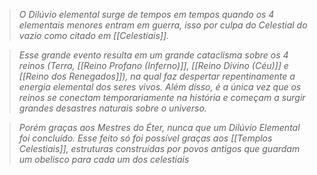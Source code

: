 > *O Dilúvio elemental surge de tempos em tempos quando os 4 elementais menores entram em guerra, isso por culpa do Celestial do vazio como citado em [[Celestiais]].*

> *Esse grande evento resulta em um grande cataclisma sobre os 4 reinos (Terra, [[Reino Profano (Inferno)]], [[Reino Divino (Céu)]] e [[Reino dos Renegados]]), na qual faz despertar repentinamente a energia elemental dos seres vivos. Além disso, é a única vez que os reinos se conectam temporariamente na história e começam a surgir grandes desastres naturais sobre o universo.*

> *Porém graças aos Mestres do Éter, nunca que um Dilúvio Elemental foi concluído. Esse feito só foi possível graças aos [[Templos Celestiais]], estruturas construídas por povos antigos que guardam um obelisco para cada um dos celestiais*